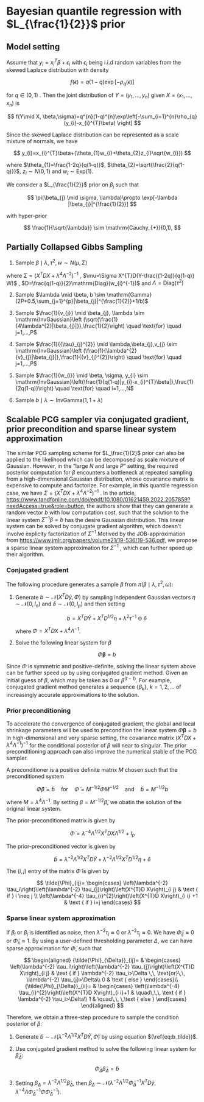 # Bayesian quantile regression with $L_{\frac{1}{2}}$ prior

##  Model setting	

Assume that $y_{i}=x_{i}^{T}\beta+\epsilon_{i}$ with $\epsilon_{i}$ being i.i.d random variables from the skewed Laplace distribution with density


$$
f(\epsilon)=q(1-q) \exp[-\rho_{q}(\epsilon)]
$$

for $q \in (0,1)$ . Then the joint distribution of $Y=(y_{1},...,y_{n})$ given $X=(x_{1},...,x_{n})$ is


$$
f(Y\mid X, \beta,\sigma)=q^{n}(1-q)^{n}\exp\left[-\sum_{i=1}^{n}\rho_{q}(y_{i}-x_{i}^{T}\beta) \right]
$$



Since the skewed Laplace distribution can be represented as a scale mixture of normals, we have



$$
y_{i}=x_{i}^{T}\beta+(\theta_{1}w_{i}+\theta_{2}z_{i}\sqrt{w_{i}})
$$



where $\theta_{1}=\frac{1-2q}{q(1-q)}$,  $\theta_{2}=\sqrt{\frac{2}{q(1-q)}}$,  $z_{i}\sim N(0,1)$ and $w_{i} \sim \mathrm{Exp}(1)$.



We consider a $L_{\frac{1}{2}}$ prior on $\beta_{j}$ such that 


$$
\pi(\beta_{j} \mid \sigma, \lambda)\propto \exp[-\lambda |\beta_{j}|^{\frac{1}{2}}]
$$


with hyper-prior 


$$
\frac{1}{\sqrt{\lambda}} \sim \mathrm{Cauchy_{+}}(0,1),
$$



## Partially Collapsed Gibbs Sampling

1. Sample $\beta \mid \lambda,\tau^{2},w  \sim N(\mu,\Sigma)$



where $\Sigma= (X^{T}DX+\lambda^{4}\Lambda^{-2})^{-1}$ , $\mu=\Sigma X^{T}D(Y-\frac{(1-2q)}{q(1-q)} W)$ ,  $D=\frac{q(1-q)}{2}\mathrm{Diag}(w_{i}^{-1})$ and $\Lambda=\mathrm{Diag}(\tau^{2})$



2. Sample $\lambda \mid \beta, b \sim \mathrm{Gamma}(2P+0.5,\sum_{j=1}^{p}|\beta_{j}|^{\frac{1}{2}}+1/b)$

   

3. Sample $\frac{1}{v_{j}} \mid \beta_{j}, \lambda
   \sim \mathrm{InvGaussian}\left (\sqrt{\frac{1}{4\lambda^{2}|\beta_{j}|}},\frac{1}{2}\right) \quad \text{for} \quad j=1,...,P$

   

4. Sample $\frac{1}{{\tau}_{j}^{2}} \mid \lambda,\beta_{j},v_{j} 
   \sim  \mathrm{InvGaussian}\left (\frac{1}{\lambda^{2}{v}_{j}|\beta_{j}|},\frac{1}{{v}_{j}^{2}}\right) \quad  \text{for} \quad  j=1,...,P$

   

5. Sample $\frac{1}{w_{i}} \mid \beta, \sigma, y_{i} \sim \mathrm{InvGaussian}\left(\frac{1}{q(1-q)|y_{i}-x_{i}^{T}\beta|},\frac{1}{2q(1-q)}\right) \quad \text{for}  \quad i=1,...,N$

   

6. Sample $b \mid \lambda \sim \mathrm{InvGamma}(1,1+\lambda)$



## Scalable PCG sampler via conjugated gradient, prior precondition and sparse linear system approximation

The similar PCG sampling scheme for $L_\frac{1}{2}$ prior can also be applied to the likelihood which can be decomposed as scale mixture of Gaussian. However, in the “large *N* and large *P*” setting, the required posterior computation for $\beta$ encounters a bottleneck at repeated sampling from a high-dimensional Gaussian distribution, whose covariance matrix is expensive to compute and factorize. For example, in this quantile regression case, we have  $\Sigma= (X^{T}DX+\lambda^{4}\Lambda^{-2})^{-1}$ . In the article, https://www.tandfonline.com/doi/epdf/10.1080/01621459.2022.2057859?needAccess=true&role=button, the authors show that they can generate a random vector $b$ with low computation cost, such that the solution to the linear system  $\Sigma^{-1}\beta=b$  has the desire Gaussian distribution. This linear system can be solved by conjugate gradient algorithm, which doesn't involve explicity factorization of $\Sigma^{-1}$.Motived by the JOB-approximation from https://www.jmlr.org/papers/volume21/19-536/19-536.pdf,  we propose a sparse linear system approximation for  $\Sigma^{-1}$ , which can further speed up their algorithm.



### Conjugated gradient

The following procedure generates a sample $\beta$ from $\pi(\beta \mid \lambda,\tau^{2},\omega)$:

1. Generate $b \sim \mathcal{N}\left(X^{T} D \tilde{y}, \Phi\right)$ by sampling independent Gaussian vectors  $\eta \sim \mathcal{N}\left(0, I_{n}\right)$ and $\delta \sim \mathcal{N}\left(0, I_{p}\right)$ and then setting

   
   $$
   \begin{equation}
   b=X^{T}D\tilde{Y}+X^{T} D^{1 / 2} \eta+\lambda^{2}\tau^{-1} \odot \delta
   \end{equation}
   $$
   

   where $\Phi=X^{T} D X+\lambda^{4}\Lambda^{-1}$.

   

2. Solve the following linear system for $\beta$

   
   $$
   \Phi \boldsymbol{\beta}=b
   $$



Since  $\Phi$  is symmetric and positive-definite, solving the linear system above can be further speed up by using conjugated gradient method. Given an initial guess of $\beta$, which may be taken as $0$ or $\beta^{(t-1)}$.  For example, conjugated gradient method generates a sequence $\left\{\beta_{k}\right\}$,   $k=1,2,\dots$  of increasingly accurate approximations to the solution.



### Prior preconditioning

To accelerate the  convergence of conjugated gradient,  the global and local shrinkage parameters will be used to precondition the linear system $\Phi \boldsymbol{\beta}=b$  In high-dimensional and very sparse setting,  the covariance matrix $(X^{T} D X+\lambda^{4}\Lambda^{-1})^{-1}$ for the conditional posterior of $\beta$  will near to singular. The prior preconditioning approach can also improve the numerical stable of the PCG sampler.

A preconditioner is a positive definite matrix $M$ chosen such that the preconditioned system


$$
\tilde{\Phi} \tilde{\beta}=\tilde{b} \quad \text{for} \quad \tilde{\Phi}=M^{-1 / 2}\Phi M^{-1 / 2} \quad \text{and} \quad \tilde{b}=M^{-1 / 2} b
$$


where $M=\lambda^{4}\Lambda^{-1}$. By setting $\beta=M^{-1/2}\tilde{\beta}$,  we obatin the solution of the original linear system. 



The prior-preconditioned matrix  is given by



$$
\tilde{\Phi}=\lambda^{-4} \Lambda^{1/2} X^{T} D X \Lambda^{1/2}+I_{p}
$$


The prior-preconditioned vector is given by



$$
\begin{equation}\label{eq:b_tilde}
\tilde{b}=\lambda^{-2}\Lambda^{1/2}X^{T}D\tilde{Y}+\lambda^{-2}\Lambda^{1/2} X^{T} D^{1 / 2} \eta+ \delta
\end{equation}
$$



The $(i, j)$  entry of the matrix  $\tilde{\Phi}$  is given by



$$
\tilde{\Phi}_{ij}= \begin{cases} \left(\lambda^{-2} \tau_i\right)\left(\lambda^{-2} \tau_{j}\right)\left(X^{T}D X\right)_{i j} & \text { if } i \neq j \\ \left(\lambda^{-4} \tau_{i}^{2}\right)\left(X^{T}D X\right)_{i i} +1 & \text { if } i=j \end{cases}
$$



### Sparse linear system approximation

If $\beta_{i}$ or $\beta_{j}$ is identified as noise, then $\lambda^{-2} \tau_{i} \approx 0$ or $\lambda^{-2} \tau_{j} \approx 0$.  We have $\tilde{\Phi}_{ij} \approx 0$ or $\tilde{\Phi}_{ii} \approx 1$. By using a user-deﬁned thresholding parameter $\Delta$, we can have sparse approximation for $\tilde{\Phi}$, such that



$$
\begin{aligned}
{\tilde{\Phi}_{\Delta}}_{ij}= &
\begin{cases} 
\left(\lambda^{-2} \tau_i\right)\left(\lambda^{-2} \tau_{j}\right)\left(X^{T}D X\right)_{i j} & \text { if }  \lambda^{-2} \tau_i>\Delta \,\, \text{or}\,\, \lambda^{-2} \tau_{j}>\Delta\\ 
0 & \text { else } 
\end{cases}\\
{\tilde{\Phi}_{\Delta}}_{ii}= &
\begin{cases} 
\left(\lambda^{-4} \tau_{i}^{2}\right)\left(X^{T}D X\right)_{i i}+1 & \quad\,\,\, \text { if }  \lambda^{-2} \tau_i>\Delta\\
1 & \quad\,\, \,\text { else } 
\end{cases}
\end{aligned}
$$



Therefore, we obtain a three-step procedure to sample the condition posterior of $\beta$:



1. Generate $\tilde{b} \sim \mathcal{N}\left(\lambda^{-2}\Lambda^{1/2}X^{T} D \tilde{Y}, \tilde{\Phi}\right)$ by using equation $(\ref{eq:b_tilde})$.

   

2. Use conjugated gradient method to solve the following linear system for $\tilde{\beta}_{\Delta}$:

   

   $$
   \tilde{\Phi}_{\Delta}\tilde{\beta}_{\Delta}=\tilde{b}
   $$

   

3. Setting $\beta_{\Delta}=\lambda^{-2}\Lambda^{1/2}\tilde{\beta}_{\Delta}$, then $\beta_{\Delta} \sim \mathcal{N}\left(\lambda^{-2}\Lambda^{1/2} \tilde{\Phi}_{\Delta}^{-1} X^{T} D \tilde{y}, \lambda^{-4}\Lambda\tilde{\Phi}_{\Delta}^{-1}\tilde{\Phi}\tilde{\Phi}_{\Delta}^{-1}\right)$.